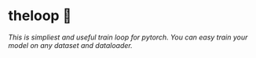 # theloop 🔄
*This is simpliest and useful train loop for pytorch. You can easy train your model on any dataset and dataloader.*
